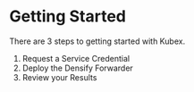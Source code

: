 # Getting Started

There are 3 steps to getting started with Kubex.

1. Request a Service Credential
2. Deploy the Densify Forwarder
3. Review your Results
